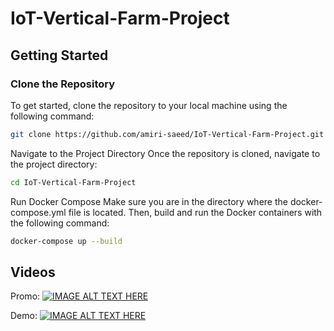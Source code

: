 # IoT-Vertical-Farm-Project

## Getting Started

### Clone the Repository

To get started, clone the repository to your local machine using the following command:

```bash
git clone https://github.com/amiri-saeed/IoT-Vertical-Farm-Project.git
```

Navigate to the Project Directory
Once the repository is cloned, navigate to the project directory:
```bash
cd IoT-Vertical-Farm-Project
```

Run Docker Compose
Make sure you are in the directory where the docker-compose.yml file is located. Then, build and run the Docker containers with the following command:
```bash
docker-compose up --build
```

## Videos

Promo:
[![IMAGE ALT TEXT HERE](https://img.youtube.com/vi/wZT18jJt0Zc/0.jpg)](https://www.youtube.com/watch?v=wZT18jJt0Zc)


Demo:
[![IMAGE ALT TEXT HERE](https://img.youtube.com/vi/N2z0TPrWoSc/0.jpg)](https://www.youtube.com/watch?v=N2z0TPrWoSc)

